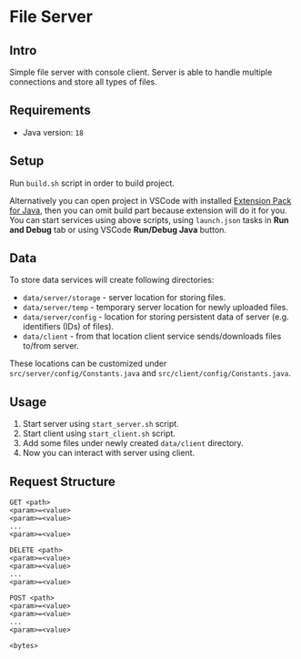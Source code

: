 # File Server

## Intro

Simple file server with console client. Server is able to handle multiple connections and store all types of files.

## Requirements

- Java version: `18`

## Setup

Run `build.sh` script in order to build project.

Alternatively you can open project in VSCode with installed [Extension Pack for Java](https://marketplace.visualstudio.com/items?itemName=vscjava.vscode-java-pack), then you can omit build part because extension will do it for you. You can start services using above scripts, using `launch.json` tasks in **Run and Debug** tab or using VSCode **Run/Debug Java** button.

## Data

To store data services will create following directories:

- `data/server/storage` - server location for storing files.
- `data/server/temp` - temporary server location for newly uploaded files.
- `data/server/config` - location for storing persistent data of server (e.g. identifiers (IDs) of files).
- `data/client` - from that location client service sends/downloads files to/from server.

These locations can be customized under `src/server/config/Constants.java` and `src/client/config/Constants.java`.

## Usage

1. Start server using `start_server.sh` script.
1. Start client using `start_client.sh` script.
1. Add some files under newly created `data/client` directory.
1. Now you can interact with server using client.

## Request Structure

```
GET <path>
<param>=<value>
<param>=<value>
...
<param>=<value>

```

```
DELETE <path>
<param>=<value>
<param>=<value>
...
<param>=<value>

```

```
POST <path>
<param>=<value>
<param>=<value>
...
<param>=<value>

<bytes>
```

